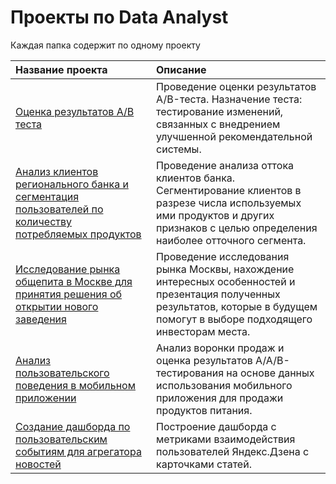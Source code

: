 # Проекты по Data Analyst

Каждая папка содержит по одному проекту


| Название проекта | Описание | 
| :-------------------- | :-------------------- |
|[Оценка результатов A/B теста](https://github.com/IGoncharova/Project/tree/main/A_B_test) | Проведение оценки результатов A/B-теста. Назначение теста: тестирование изменений, связанных с внедрением улучшенной рекомендательной системы.|
|[Анализ клиентов регионального банка и сегментация пользователей по количеству потребляемых продуктов](https://github.com/IGoncharova/Project/tree/main/bank)| Проведение анализа оттока клиентов банка. Сегментирование клиентов в разрезе числа используемых ими продуктов и других признаков с целью определения наиболее отточного сегмента.|
|[Исследование рынка общепита в Москве для принятия решения об открытии нового заведения](https://github.com/IGoncharova/Project/tree/main/catering_market_moscow)|Проведение исследования рынка Москвы, нахождение интересных особенностей и презентация полученных результатов, которые в будущем помогут в выборе подходящего инвесторам места.|
|[Анализ пользовательского поведения в мобильном приложении](https://github.com/IGoncharova/Project/tree/main/user_behavior_mobile_app)|Анализ воронки продаж и оценка результатов А/А/В-тестирования на основе данных использования мобильного приложения для продажи продуктов питания.|
|[Создание дашборда по пользовательским событиям для агрегатора новостей](https://github.com/IGoncharova/Project/tree/main/dashboard)|Построение дашборда с метриками взаимодействия пользователей Яндекс.Дзена с карточками статей.|

